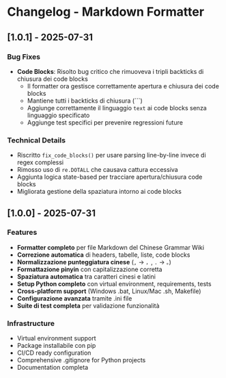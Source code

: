 # Changelog - Markdown Formatter

## [1.0.1] - 2025-07-31

### Bug Fixes
- **Code Blocks**: Risolto bug critico che rimuoveva i tripli backticks di chiusura dei code blocks
  - Il formatter ora gestisce correttamente apertura e chiusura dei code blocks
  - Mantiene tutti i backticks di chiusura (```)
  - Aggiunge correttamente il linguaggio `text` ai code blocks senza linguaggio specificato
  - Aggiunge test specifici per prevenire regressioni future

### Technical Details
- Riscritto `fix_code_blocks()` per usare parsing line-by-line invece di regex complessi
- Rimosso uso di `re.DOTALL` che causava cattura eccessiva
- Aggiunta logica state-based per tracciare apertura/chiusura code blocks
- Migliorata gestione della spaziatura intorno ai code blocks

## [1.0.0] - 2025-07-31

### Features
- **Formatter completo** per file Markdown del Chinese Grammar Wiki
- **Correzione automatica** di headers, tabelle, liste, code blocks
- **Normalizzazione punteggiatura cinese** (`,` → `，`, `.` → `。`)
- **Formattazione pinyin** con capitalizzazione corretta
- **Spaziatura automatica** tra caratteri cinesi e latini
- **Setup Python completo** con virtual environment, requirements, tests
- **Cross-platform support** (Windows .bat, Linux/Mac .sh, Makefile)
- **Configurazione avanzata** tramite .ini file
- **Suite di test completa** per validazione funzionalità

### Infrastructure
- Virtual environment support
- Package installabile con pip
- CI/CD ready configuration
- Comprehensive .gitignore for Python projects
- Documentation completa
